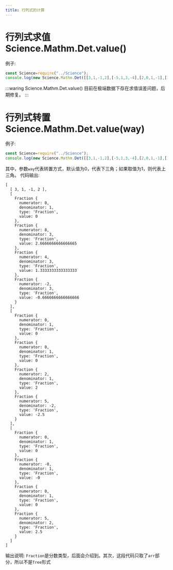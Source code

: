 ```yaml
---
title: 行列式的计算
---
```


# 行列式求值 Science.Mathm.Det.value()
例子:
``` javascript
const Science=require("../Science");
console.log(new Science.Mathm.Det([[3,1,-1,2],[-5,1,3,-4],[2,0,1,-1],[1,-5,3,-3]]).value());
```
:::waring
Science.Mathm.Det.value() 目前在极端数据下存在求值误差问题，后期修复。
:::

# 行列式转置 Science.Mathm.Det.value(way)
例子:
```javascript
const Science=require("../Science");
console.log(new Science.Mathm.Det([[3,1,-1,2],[-5,1,3,-4],[2,0,1,-1],[1,-5,3,-3]]).totriangle().arr);
```
其中，参数`way`代表转置方式，默认值为0，代表下三角；如果取值为1，则代表上三角。
代码输出:
```
[
  [ 3, 1, -1, 2 ],
  [
    Fraction {
      numerator: 0,
      denominator: 1,
      type: 'Fraction',
      value: 0
    },
    Fraction {
      numerator: 8,
      denominator: 3,
      type: 'Fraction',
      value: 2.6666666666666665
    },
    Fraction {
      numerator: 4,
      denominator: 3,
      type: 'Fraction',
      value: 1.3333333333333333
    },
    Fraction {
      numerator: -2,
      denominator: 3,
      type: 'Fraction',
      value: -0.6666666666666666
    }
  ],
  [
    Fraction {
      numerator: 0,
      denominator: 1,
      type: 'Fraction',
      value: 0
    },
    Fraction {
      numerator: 0,
      denominator: 1,
      type: 'Fraction',
      value: 0
    },
    Fraction {
      numerator: 2,
      denominator: 1,
      type: 'Fraction',
      value: 2
    },
    Fraction {
      numerator: 5,
      denominator: -2,
      type: 'Fraction',
      value: -2.5
    }
  ],
  [
    Fraction {
      numerator: 0,
      denominator: 1,
      type: 'Fraction',
      value: 0
    },
    Fraction {
      numerator: -0,
      denominator: 1,
      type: 'Fraction',
      value: -0
    },
    Fraction {
      numerator: 0,
      denominator: 1,
      type: 'Fraction',
      value: 0
    },
    Fraction {
      numerator: 5,
      denominator: 2,
      type: 'Fraction',
      value: 2.5
    }
  ]
]
```
输出说明:
`Fraction`是分数类型，后面会介绍到。其次，这段代码只取了`arr`部分，所以不是`Tree`形式